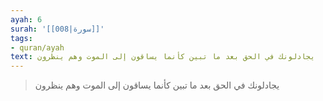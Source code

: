 ```yaml
---
ayah: 6
surah: '[[008|سورة]]'
tags:
- quran/ayah
text: يجادلونك في الحق بعد ما تبين كأنما يساقون إلى الموت وهم ينظرون
---
```

> يجادلونك في الحق بعد ما تبين كأنما يساقون إلى الموت وهم ينظرون
